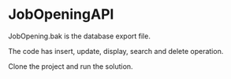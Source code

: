# JobOpeningAPI

JobOpening.bak is the database export file.

The code has insert, update, display, search and delete operation.

Clone the project and run the solution.
